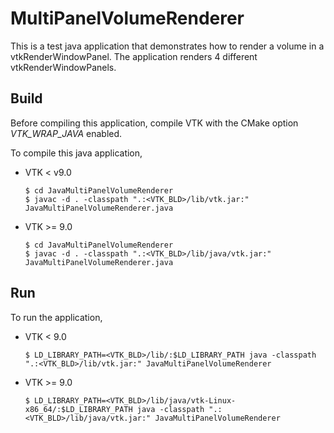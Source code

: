 # MultiPanelVolumeRenderer

This is a test java application that demonstrates how to render a volume in a vtkRenderWindowPanel.
The application renders 4 different vtkRenderWindowPanels.

## Build

Before compiling this application, compile VTK with the CMake option *VTK_WRAP_JAVA* enabled.

To compile this java application,

- VTK < v9.0

  ```
  $ cd JavaMultiPanelVolumeRenderer
  $ javac -d . -classpath ".:<VTK_BLD>/lib/vtk.jar:" JavaMultiPanelVolumeRenderer.java
  ```

- VTK >= 9.0

  ```
  $ cd JavaMultiPanelVolumeRenderer
  $ javac -d . -classpath ".:<VTK_BLD>/lib/java/vtk.jar:" JavaMultiPanelVolumeRenderer.java
  ```

## Run

To run the application,

- VTK < 9.0

  ```
  $ LD_LIBRARY_PATH=<VTK_BLD>/lib/:$LD_LIBRARY_PATH java -classpath ".:<VTK_BLD>/lib/vtk.jar:" JavaMultiPanelVolumeRenderer
  ```

- VTK >= 9.0

  ```
  $ LD_LIBRARY_PATH=<VTK_BLD>/lib/java/vtk-Linux-x86_64/:$LD_LIBRARY_PATH java -classpath ".:<VTK_BLD>/lib/java/vtk.jar:" JavaMultiPanelVolumeRenderer
  ```
